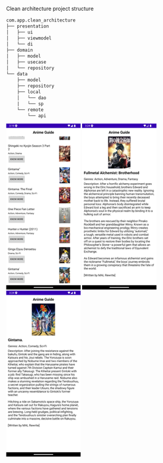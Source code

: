 Clean architecture project structure
```
com.app.clean_architecture
├── presentation
│   ├── ui
│   ├── viewmodel
│   └── di
├── domain
│   ├── model
│   ├── usecase
│   └── repository
└── data
    ├── model
    ├── repository
    ├── local
    │   └── dao
    |   └── sp
    └── remote
        └── api
```

<img src="mainscreen_scroll.png" alt="mainscreen_scroll" width="200"/>
<img src="anime1detail.png" alt="anime1detail" width="200"/>
<img src="anime2detail.png" alt="anime2detail" width="200"/>

